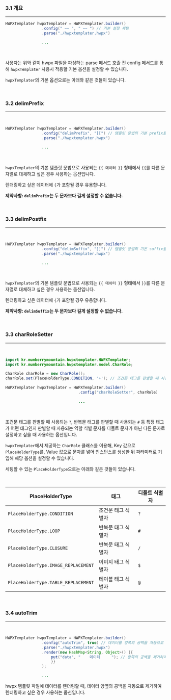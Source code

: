 ### **3.1 개요**
---

```java
HWPXTemplater hwpxTemplater = HWPXTemplater.builder()
                .config(" ~~ ", " ~~ ") // 기본 설정 세팅
                .parse("./hwpxtemplater.hwpx")

                ...
```

<br>

사용자는 위와 같이 hwpx 파일을 파싱하는 parse 메서드 호출 전 config 메서드를 통해 `hwpxTemplater` 사용시 적용할 기본 옵션을 설정할 수 있습니다. 

`hwpxTemplater`의 기본 옵션으로는 아래와 같은 것들이 있습니다. 

<br>

### **3.2 delimPrefix**
---

<br>

```java
HWPXTemplater hwpxTemplater = HWPXTemplater.builder()
                .config("delimPrefix", "[[") // 템플릿 문법의 기본 prefix를 [[로 대체
                .parse("./hwpxtemplater.hwpx")

                ...
```

<br>

`hwpxTemplater`의 기본 템플릿 문법으로 사용되는 `{{ 데이터 }}` 형태에서 `{{`를 다른 문자열로 대체하고 싶은 경우 사용하는 옵션입니다. 

렌더링하고 싶은 데이터에 `{`가 포함될 경우 유용합니다.

**제약사항: `delimPrefix`는 두 문자보다 길게 설정할 수 없습니다.**

<br>

### **3.3 delimPostfix**
---

<br>

```java
HWPXTemplater hwpxTemplater = HWPXTemplater.builder()
                .config("delimSuffix", "]]") // 템플릿 문법의 기본 suffix를 [[로 대체
                .parse("./hwpxtemplater.hwpx")

                ...
```

<br>

`hwpxTemplater`의 기본 템플릿 문법으로 사용되는 `{{ 데이터 }}` 형태에서 `}}`를 다른 문자열로 대체하고 싶은 경우 사용하는 옵션입니다. 

렌더링하고 싶은 데이터에 `{`가 포함될 경우 유용합니다.

**제약사항: `delimSuffix`는 두 문자보다 길게 설정할 수 없습니다.**

<br>

### **3.3 charRoleSetter**
---

<br>

```java
import kr.mumberrymountain.hwpxtemplater.HWPXTemplater;
import kr.mumberrymountain.hwpxtemplater.model.CharRole;

CharRole charRole = new CharRole();
charRole.set(PlaceHolderType.CONDITION, '+'); // 조건문 태그를 판별할 때 사용되는 ? 문자를 다른 문자로 + 문자로 대체

HWPXTemplater hwpxTemplater = HWPXTemplater.builder()
                                .config("charRoleSetter", charRole)

                                ...
```

<br>

조건문 태그를 판별할 때 사용되는 `?`, 반복문 태그를 판별할 때 사용되는 `#` 등 특정 태그가 어떤 태그인지 판별할 때 사용되는 역할 식별 문자를 디폴트 문자가 아닌 다른 문자로 설정하고 싶을 때 사용하는 옵션입니다.

`hwpxTemplater`에서 제공하는 `CharRole` 클래스를 이용해, Key 값으로 `PlaceHolderType`를, Value 값으로 문자를 넣어 인스턴스를 생성한 뒤 파라미터로 기입해 해당 옵션을 설정할 수 있습니다.

세팅할 수 있는 `PlaceHolderType`으로는 아래와 같은 것들이 있습니다.

<br>

| PlaceHolderType                   | 태그         | 디폴트 식별자                                                   |
|----------------------|--------------|---------------------|
| `PlaceHolderType.CONDITION`        | 조건문 태그 식별자     | `?`|
| `PlaceHolderType.LOOP`     | 반복문 태그 식별자   | `#`|
| `PlaceHolderType.CLOSURE` | 반복문 태그 식별자  | `/`|
| `PlaceHolderType.IMAGE_REPLACEMENT`         | 이미지 태그 식별자   | `$`|
| `PlaceHolderType.TABLE_REPLACEMENT`         | 테이블 태그 식별자  | `@`|

<br>

### **3.4 autoTrim**
---

<br>

```java
HWPXTemplater hwpxTemplater = HWPXTemplater.builder()
                .config("autoTrim", true) // 데이터를 양쪽의 공백을 자동으로 trim처리
                .parse("./hwpxtemplater.hwpx")
                .render(new HashMap<String, Object>() {{
                    put("data", "    데이터     "); // 양쪽의 공백을 제거하여 렌더링함
                    }}
                );

                ...
```

hwpx 템플릿 파일에 데이터를 렌더링할 때, 데이터 양옆의 공백을 자동으로 제거하여 렌더링하고 싶은 경우 사용하는 옵션입니다.

<br>
